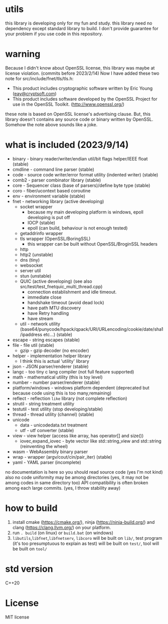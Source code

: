 # utils
this library is developing only for my fun and study.
this library need no dependency except standard library to build.
I don't provide guarantee for your problem if you use code in this repository.

# warning
Because I didn't know about OpenSSL license, this library was maybe at license violation. (commits before 2023/2/14)
Now I have added these two note for src/include/fnet/tls/tls.h:
+ This product includes cryptographic software written by Eric Young (eay@cryptsoft.com)
+ This product includes software developed by the OpenSSL Project for use in the OpenSSL Toolkit. (http://www.openssl.org/)

these note is based on OpenSSL license's advertising clause.
But, this library doesn't contains any source code or binary written by OpenSSL.
Somehow the note above sounds like a joke.


# what is included (2023/9/14)
+ binary - binary reader/writer/endian util/bit flags helper/IEEE float (stable)
+ cmdline - command line parser (stable)
+ code - source code writer/error format utility (indented writer) (stable)
+ comb2 - parser combinator library (stable)
+ core - Sequencer class (base of parsers)/define byte type (stable)
+ coro  - fiber/ucontext based coroutine
+ env - environment variable (stable)
+ fnet - networking library (active developing)
  + socket wrapper
    + because my main developing platform is windows, epoll developing is put off
    + IOCP (stable)
    + epoll (can build, behaviour is not enough tested)  
  + getaddrinfo wrapper
  + tls wrapper (OpenSSL/BoringSSL)
    + this wrapper can be built without OpenSSL/BroginSSL headers
  + http
  + http2 (unstable)
  + dns (tiny)
  + websocket
  + server util
  + stun (unstable)
  + QUIC (active developing) (see also src/test/test_fnetquic_multi_thread.cpp)
    + connection establishment and idle timeout.
    + immediate close
    + handshake timeout (avoid dead lock)
    + have path MTU discovery
    + have Retry handling 
    + have stream
  + util - network utility (base64/punycode/hpack/qpack/URI/URLencoding/cookie/date/sha1/ipaddress etc...) (stable)
+ escape - string escapes (stable)
+ file - file util (stable)
  + gzip - gzip decoder (no encoder)
+ helper - implementation helper library
  + I think this is actual 'utility' library
+ json - JSON parser/renderer (stable)
+ langc - too tiny c lang compiler (not full feature supported)
+ math - mathematical utility (this is toy level)
+ number - number parser/renderer (stable)
+ platform/windows - windows platform dependent (deprecated but because code using this is too many,remaining)
+ reflect - reflection `like` library (not complete reflection)
+ strutil - string treatment utility
+ testutil - test utility (stop developing/stable)
+ thread - thread utility (channel) (stable)
+  unicode
   + data - unicodedata.txt treatment  
   + utf - utf converter (stable)
+ view - view helper (access like array, has operator[] and size())
  + iovec,expand_iovec - byte vector like std::string_view and std::string (reinventing the wheel)
+ wasm - WebAssembly binary parser 
+ wrap - wrapper (argv/cout/cin/pair_iter) (stable)
+ yaml - YAML parser (incomplete)

no documentation is here so you should read source code (yes I'm not kind)
also no code uniformity may be among directories (yes, it may not be among codes in same directory too)
API compatibility is often broken among each large commits. (yes, I throw stability away)

# how to build
1. install cmake (https://cmake.org/), ninja (https://ninja-build.org/) and clang (https://clang.llvm.org/) on your platform.
2. run `. build` (on linux) or `build.bat` (on windows)
3. `libutils`,`libfnet`,`libfnetserv`, `libcoro` will be built on `lib/`, test program (it's too presumptuous to explain as test) will be built on `test/`, tool will be built on `tool/`

# std version
C++20

# License

MIT license
